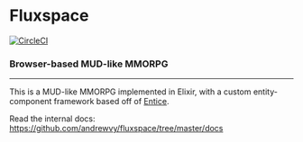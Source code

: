 # Fluxspace

[![CircleCI](https://circleci.com/gh/andrewvy/fluxspace.svg?style=shield)](https://circleci.com/gh/andrewvy/fluxspace)

### Browser-based MUD-like MMORPG

---

This is a MUD-like MMORPG implemented in Elixir, with a custom entity-component
framework based off of [Entice](https://github.com/entice/entice).

Read the internal docs: https://github.com/andrewvy/fluxspace/tree/master/docs
